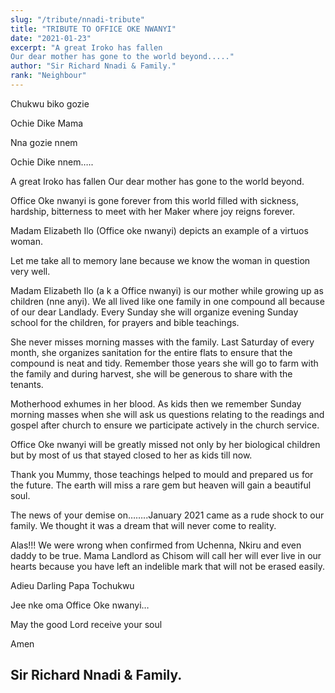 ```yaml
---
slug: "/tribute/nnadi-tribute"
title: "TRIBUTE TO OFFICE OKE NWANYI"
date: "2021-01-23"
excerpt: "A great Iroko has fallen
Our dear mother has gone to the world beyond....."
author: "Sir Richard Nnadi & Family."
rank: "Neighbour"
---
```


Chukwu biko gozie

Ochie Dike Mama

Nna gozie nnem

Ochie Dike nnem…..

A great Iroko has fallen
Our dear mother has gone to the world beyond.

Office Oke nwanyi is gone forever from this world filled with sickness, hardship, bitterness to meet with her Maker where joy reigns forever.

Madam Elizabeth Ilo (Office oke nwanyi) depicts an example of a virtuos woman.

Let me take all to memory lane because we know the woman in question very well.

Madam Elizabeth Ilo (a k a Office nwanyi) is our mother while growing up as children (nne anyi). We all lived like one family in one compound all because of our dear Landlady. Every Sunday she will organize evening Sunday school for the children, for prayers and bible teachings.

She never misses morning masses with the family. Last Saturday of every month, she organizes sanitation for the entire flats to ensure that the compound is neat and tidy. Remember those years she will go to farm with the family and during harvest, she will be generous to share with the tenants.

Motherhood exhumes in her blood. As kids then we remember Sunday morning masses when she will ask us questions relating to the readings and gospel after church to ensure we participate actively in the church service.

Office Oke nwanyi will be greatly missed not only by her biological children but by most of us that stayed closed to her as kids till now.

Thank you Mummy, those teachings helped to mould and prepared us for the future. The earth will miss a rare gem but heaven will gain a beautiful soul.

The news of your demise on……..January 2021 came as a rude shock to our family. We thought it was a dream that will never come to reality.

Alas!!! We were wrong when confirmed from Uchenna, Nkiru and even daddy to be true.
Mama Landlord as Chisom will call her will ever live in our hearts because you have left an indelible mark that will not be erased easily.

Adieu Darling Papa Tochukwu

Jee nke oma Office Oke nwanyi…

May the good Lord receive your soul

Amen

## Sir Richard Nnadi & Family.
